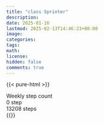 ```yaml
---
title: "class Sprinter"
description: 
date: 2025-01-16
lastmod: 2025-02-13T14:46:23+08:00
image: 
categories: 
tags: 
math: 
license: 
hidden: false
comments: true
---
```

{{< pure-html >}}
<div class="chart-wrap vertical">
  <div class="title">Weekly step count</div>
  <div class="grid">
    <div class="bottom"> 0 step </div>
    <div class="bar" style="--bar-value:78%;" data-name="10261" title="02-07"></div>
    <div class="bar" style="--bar-value:51%;" data-name="6699" title="02-08"></div>
    <div class="bar" style="--bar-value:52%;" data-name="6856" title="02-09"></div>
    <div class="bar" style="--bar-value:81%;" data-name="10695" title="02-10"></div>
    <div class="bar" style="--bar-value:100%;" data-name="13208" title="02-11"></div>
    <div class="bar" style="--bar-value:57%;" data-name="7538" title="02-12"></div>
    <div class="bar" style="--bar-value:26%;" data-name="3463" title="02-13"></div>
<div class="top"> 13208 steps </div>
  </div>
</div>
{{</ pure-html >}}